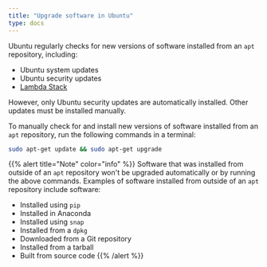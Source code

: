 ```yaml
---
title: "Upgrade software in Ubuntu"
type: docs
---
```


Ubuntu regularly checks for new versions of software installed from an `apt`
repository, including:

- Ubuntu system updates
- Ubuntu security updates
- [Lambda Stack](https://lambdalabs.com/lambda-stack-deep-learning-software)

However, only Ubuntu security updates are automatically installed. Other
updates must be installed manually.

To manually check for and install new versions of software installed from an
`apt` repository, run the following commands in a terminal:

```bash
sudo apt-get update && sudo apt-get upgrade
```

{{% alert title="Note" color="info" %}}
Software that was installed from outside of an `apt` repository won't be
upgraded automatically or by running the above commands. Examples of software
installed from outside of an `apt` repository include software:

- Installed using `pip`
- Installed in Anaconda
- Installed using `snap`
- Installed from a `dpkg`
- Downloaded from a Git repository
- Installed from a tarball
- Built from source code
{{% /alert %}}
